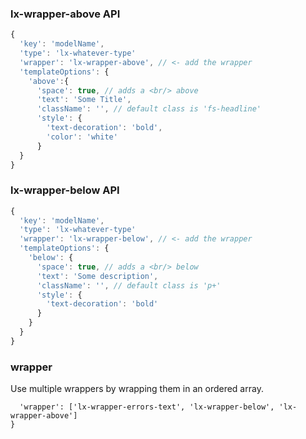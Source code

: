 ### lx-wrapper-above API

```javascript
{
  'key': 'modelName',
  'type': 'lx-whatever-type'
  'wrapper': 'lx-wrapper-above', // <- add the wrapper
  'templateOptions': {
    'above':{
      'space': true, // adds a <br/> above
      'text': 'Some Title',
      'className': '', // default class is 'fs-headline'
      'style': {
        'text-decoration': 'bold',
        'color': 'white'
      }
  }
}
```

### lx-wrapper-below API
```javascript
{
  'key': 'modelName',
  'type': 'lx-whatever-type'
  'wrapper': 'lx-wrapper-below', // <- add the wrapper
  'templateOptions': {
    'below': {
      'space': true, // adds a <br/> below
      'text': 'Some description',
      'className': '', // default class is 'p+'
      'style': {
        'text-decoration': 'bold'
      }
    }
  }
}
```

### wrapper
Use multiple wrappers by wrapping them in an ordered array.
```{
  'wrapper': ['lx-wrapper-errors-text', 'lx-wrapper-below', 'lx-wrapper-above']
}
```
